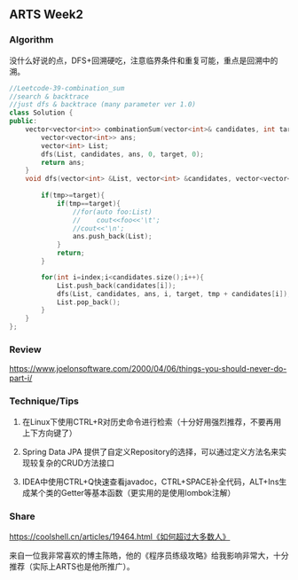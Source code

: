 ## ARTS Week2

### Algorithm

[Leetcode39. 组合总和]: https://leetcode-cn.com/problems/combination-sum/

没什么好说的点，DFS+回溯硬吃，注意临界条件和重复可能，重点是回溯中的溯。

```c++
//Leetcode-39-combination_sum
//search & backtrace
//just dfs & backtrace (many parameter ver 1.0)
class Solution {
public:
    vector<vector<int>> combinationSum(vector<int>& candidates, int target) {
        vector<vector<int>> ans;
        vector<int> List;
        dfs(List, candidates, ans, 0, target, 0);
        return ans;
    }
    void dfs(vector<int> &List, vector<int> &candidates, vector<vector<int>> &ans, int index, int &target, int tmp){
        
        if(tmp>=target){
            if(tmp==target){
                //for(auto foo:List)
                //    cout<<foo<<'\t';
                //cout<<'\n';
                ans.push_back(List);
            }
            return;
        }

        for(int i=index;i<candidates.size();i++){
            List.push_back(candidates[i]);
            dfs(List, candidates, ans, i, target, tmp + candidates[i]);
            List.pop_back();
        }
    }
};
```

### Review

https://www.joelonsoftware.com/2000/04/06/things-you-should-never-do-part-i/

### Technique/Tips

1. 在Linux下使用CTRL+R对历史命令进行检索（十分好用强烈推荐，不要再用上下方向键了）

2. Spring Data JPA 提供了自定义Repository的选择，可以通过定义方法名来实现较复杂的CRUD方法接口

3. IDEA中使用CTRL+Q快速查看javadoc，CTRL+SPACE补全代码，ALT+Ins生成某个类的Getter等基本函数（更实用的是使用lombok注解）

### Share

https://coolshell.cn/articles/19464.html《如何超过大多数人》

来自一位我非常喜欢的博主陈皓，他的《程序员练级攻略》给我影响非常大，十分推荐（实际上ARTS也是他所推广）。